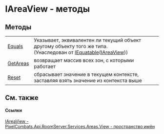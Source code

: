# IAreaView - методы




## Методы
<table>
<tr>
<td><a href="https://learn.microsoft.com/dotnet/api/system.iequatable-1.equals#system-iequatable-1-equals(-0)" target="_blank" rel="noopener noreferrer">Equals</a></td>
<td>Указывает, эквивалентен ли текущий объект другому объекту того же типа.<br />(Унаследован от <a href="https://learn.microsoft.com/dotnet/api/system.iequatable-1" target="_blank" rel="noopener noreferrer">IEquatable</a>(<a href="bc285b36-ae28-f2a5-79c2-60e3892f3e32">IAreaView</a>))</td></tr>
<tr>
<td><a href="cb72f842-9d3b-d2e9-6b79-7ebe4a841a8e">GetAreas</a></td>
<td>возвращает массив всех зон, с которыми работает</td></tr>
<tr>
<td><a href="3907bf0b-56c1-1826-f6d5-134c63597c85">Reset</a></td>
<td>сбрасывает значение в текущем контексте, заставляя взять значение из контекста выше</td></tr>
</table>

## См. также


#### Ссылки
<a href="bc285b36-ae28-f2a5-79c2-60e3892f3e32">IAreaView - </a>  
<a href="d42615c4-2647-6043-f483-ab072442c0ce">PixelCombats.Api.RoomServer.Services.Areas.View - пространство имён</a>  
